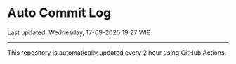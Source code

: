 # Auto Commit Log

Last updated: Wednesday, 17-09-2025 19:27 WIB

---

This repository is automatically updated every 2 hour using GitHub Actions.
